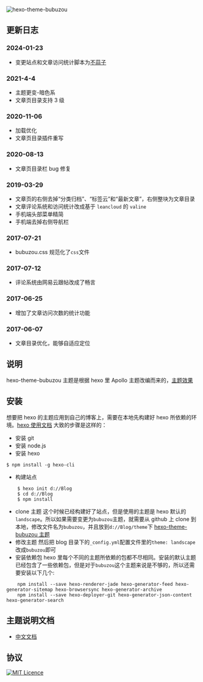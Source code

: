![hexo-theme-bubuzou](https://bubuzou.oss-cn-shenzhen.aliyuncs.com/blog/202010/theme-bubuzou.png)

## 更新日志

### 2024-01-23

- 变更站点和文章访问统计脚本为[不蒜子](https://ibruce.info/2015/04/04/busuanzi/)

### 2021-4-4

- 主题更变-暗色系
- 文章页目录支持 3 级

### 2020-11-06

- 加载优化
- 文章页目录插件重写

### 2020-08-13

- 文章页目录栏 bug 修复

### 2019-03-29

- 文章页的右侧去掉“分类归档”、“标签云”和“最新文章”，右侧整块为文章目录
- 文章评论系统和访问统计改成基于 `leancloud` 的 `valine`
- 手机端头部菜单精简
- 手机端去掉右侧导航栏

### 2017-07-21

- bubuzou.css 规范化了`css`文件

### 2017-07-12

- 评论系统由网易云跟帖改成了畅言

### 2017-06-25

- 增加了文章访问次数的统计功能

### 2017-06-07

- 文章目录优化，能够自适应定位

## 说明

hexo-theme-bubuzou 主题是根据 hexo 里 Apollo 主题改编而来的，[主题效果](http://bubuzou.com/)

## 安装

想要把 hexo 的主题应用到自己的博客上，需要在本地先构建好 hexo 所依赖的环境。[hexo 使用文档](https://hexo.io/zh-cn/docs/index.html)
大致的步骤是这样的：

- 安装 git
- 安装 node.js
- 安装 hexo

```
$ npm install -g hexo-cli
```

- 构建站点

```
    $ hexo init d://Blog
    $ cd d://Blog
    $ npm install
```

- clone 主题
  这个时候已经构建好了站点，但是使用的主题是 hexo 默认的`landscape`。所以如果需要变更为`bubuzou`主题，就需要从 github 上 clone 到本地，修改文件名为`bubuzou`，并且放到`d://Blog/theme`下
  [hexo-theme-bubuzou 主题](https://github.com/Bulandent/hexo-theme-bubuzou)
- 修改主题
  然后把 blog 目录下的`_config.yml`配置文件里的`theme: landscape`改成`bubuzou`即可
- 安装依赖包
  hexo 里每个不同的主题所依赖的包都不尽相同。安装的默认主题已经包含了一些依赖包，但是对于`bubuzou`这个主题来说是不够的，所以还需要安装以下几个:

```
    npm install --save hexo-renderer-jade hexo-generator-feed hexo-generator-sitemap hexo-browsersync hexo-generator-archive
    npm install --save hexo-deployer-git hexo-generator-json-content hexo-generator-search
```

## 主题说明文档

- [中文文档](https://github.com/bulandent/hexo-theme-bubuzou/blob/master/doc/doc-zh.md)

## 协议

[![MIT Licence](https://badges.frapsoft.com/os/mit/mit.svg?v=103)](https://opensource.org/licenses/mit-license.php)
